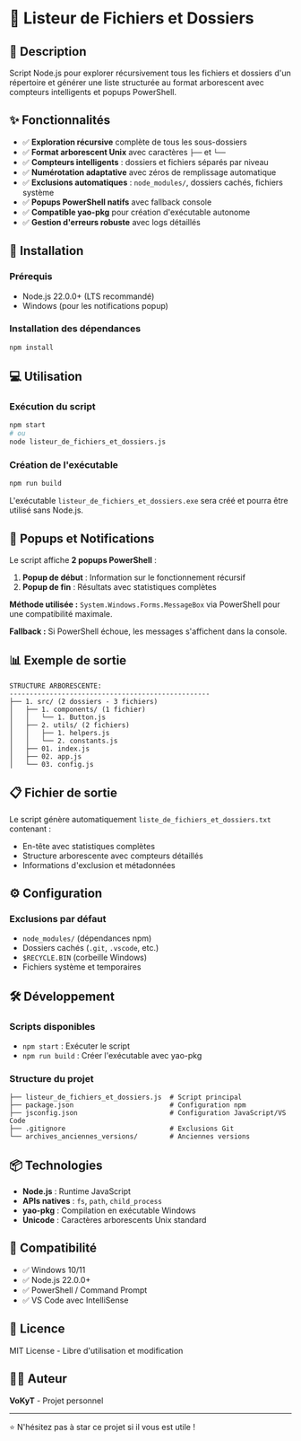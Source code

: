 # 📁 Listeur de Fichiers et Dossiers

## 🎯 Description
Script Node.js pour explorer récursivement tous les fichiers et dossiers d'un répertoire et générer une liste structurée au format arborescent avec compteurs intelligents et popups PowerShell.

## ✨ Fonctionnalités
- ✅ **Exploration récursive** complète de tous les sous-dossiers
- ✅ **Format arborescent Unix** avec caractères `├──` et `└──`
- ✅ **Compteurs intelligents** : dossiers et fichiers séparés par niveau
- ✅ **Numérotation adaptative** avec zéros de remplissage automatique
- ✅ **Exclusions automatiques** : `node_modules/`, dossiers cachés, fichiers système
- ✅ **Popups PowerShell natifs** avec fallback console
- ✅ **Compatible yao-pkg** pour création d'exécutable autonome
- ✅ **Gestion d'erreurs robuste** avec logs détaillés

## 🚀 Installation

### Prérequis
- Node.js 22.0.0+ (LTS recommandé)
- Windows (pour les notifications popup)

### Installation des dépendances
```bash
npm install
```

## 💻 Utilisation

### Exécution du script
```bash
npm start
# ou
node listeur_de_fichiers_et_dossiers.js
```

### Création de l'exécutable
```bash
npm run build
```

L'exécutable `listeur_de_fichiers_et_dossiers.exe` sera créé et pourra être utilisé sans Node.js.

## 🔔 Popups et Notifications

Le script affiche **2 popups PowerShell** :
1. **Popup de début** : Information sur le fonctionnement récursif
2. **Popup de fin** : Résultats avec statistiques complètes

**Méthode utilisée :** `System.Windows.Forms.MessageBox` via PowerShell pour une compatibilité maximale.

**Fallback :** Si PowerShell échoue, les messages s'affichent dans la console.

## 📊 Exemple de sortie
```
STRUCTURE ARBORESCENTE:
--------------------------------------------------
├── 1. src/ (2 dossiers - 3 fichiers)
│   ├── 1. components/ (1 fichier)
│   │   └── 1. Button.js
│   ├── 2. utils/ (2 fichiers)
│   │   ├── 1. helpers.js
│   │   └── 2. constants.js
│   ├── 01. index.js
│   ├── 02. app.js
│   └── 03. config.js
```

## 📋 Fichier de sortie
Le script génère automatiquement `liste_de_fichiers_et_dossiers.txt` contenant :
- En-tête avec statistiques complètes
- Structure arborescente avec compteurs détaillés
- Informations d'exclusion et métadonnées

## ⚙️ Configuration

### Exclusions par défaut
- `node_modules/` (dépendances npm)
- Dossiers cachés (`.git`, `.vscode`, etc.)
- `$RECYCLE.BIN` (corbeille Windows)
- Fichiers système et temporaires

## 🛠️ Développement

### Scripts disponibles
- `npm start` : Exécuter le script
- `npm run build` : Créer l'exécutable avec yao-pkg

### Structure du projet
```
├── listeur_de_fichiers_et_dossiers.js  # Script principal
├── package.json                        # Configuration npm
├── jsconfig.json                       # Configuration JavaScript/VS Code
├── .gitignore                          # Exclusions Git
└── archives_anciennes_versions/        # Anciennes versions
```

## 📦 Technologies
- **Node.js** : Runtime JavaScript
- **APIs natives** : `fs`, `path`, `child_process`
- **yao-pkg** : Compilation en exécutable Windows
- **Unicode** : Caractères arborescents Unix standard

## 🔧 Compatibilité
- ✅ Windows 10/11
- ✅ Node.js 22.0.0+
- ✅ PowerShell / Command Prompt
- ✅ VS Code avec IntelliSense

## 📄 Licence
MIT License - Libre d'utilisation et modification

## 👨‍💻 Auteur
**VoKyT** - Projet personnel

---
⭐ N'hésitez pas à star ce projet si il vous est utile !
